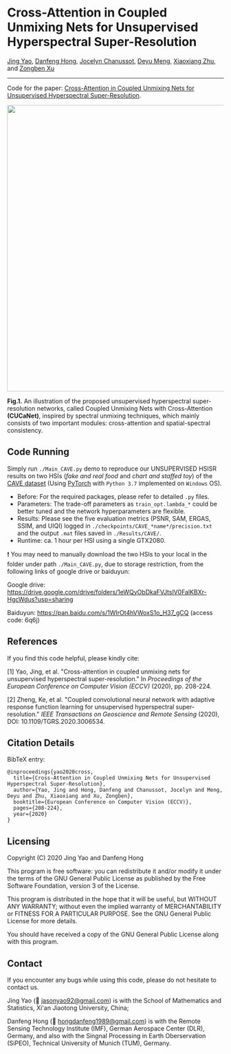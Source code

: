 # Cross-Attention in Coupled Unmixing Nets for Unsupervised Hyperspectral Super-Resolution

[Jing Yao](https://scholar.google.com/citations?user=1SHd5ygAAAAJ&hl=en), [Danfeng Hong](https://sites.google.com/view/danfeng-hong), [Jocelyn Chanussot](https://scholar.google.com/citations?user=6owK2OQAAAAJ&hl=en), [Deyu Meng](https://scholar.google.com/citations?user=an6w-64AAAAJ&hl=en), [Xiaoxiang Zhu](https://scholar.google.com/citations?user=CNakdIgAAAAJ&hl=en), and [Zongben Xu](http://en.xjtu.edu.cn/info/1017/1632.htm)

___________

Code for the paper: [Cross-Attention in Coupled Unmixing Nets for Unsupervised Hyperspectral Super-Resolution](https://arxiv.org/pdf/2007.05230.pdf).

<img src="./Imgs/workflow_CUCa.png" width="666px"/>

**Fig.1.** An illustration of the proposed unsupervised hyperspectral super-resolution networks, called Coupled Unmixing Nets with Cross-Attention **(CUCaNet)**, inspired by spectral unmixing techniques, which mainly consists of two important modules: cross-attention and spatial-spectral consistency.

## Code Running
Simply run `./Main_CAVE.py` demo to reproduce our UNSUPERVISED HSISR results on two HSIs (*fake and real food* and *chart and staffed toy*) of the [CAVE dataset](http://www.cs.columbia.edu/CAVE/databases/multispectral) (Using [PyTorch](https://pytorch.org/) with `Python 3.7` implemented on `Windows` OS).

- Before: For the required packages, please refer to detailed `.py` files.
- Parameters: The trade-off parameters as `train_opt.lambda_*` could be better tuned and the network hyperparameters are flexible.
- Results: Please see the five evaluation metrics (PSNR, SAM, ERGAS, SSIM, and UIQI) logged in `./checkpoints/CAVE_*name*/precision.txt` and the output `.mat` files saved in `./Results/CAVE/`.
- Runtime: ca. 1 hour per HSI using a single GTX2080.

:exclamation: You may need to manually download the two HSIs to your local in the folder under path `./Main_CAVE.py`, due to storage restriction, from the following links of google drive or baiduyun:

Google drive: https://drive.google.com/drive/folders/1eWQyObDkaFVJtslV0FalKBXr-HgcWdus?usp=sharing

Baiduyun: https://pan.baidu.com/s/1WIrOt4hVWoxS1o_H37_gCQ (access code: 6q6j)

## References
If you find this code helpful, please kindly cite:

[1] Yao, Jing, et al. "Cross-attention in coupled unmixing nets for unsupervised hyperspectral super-resolution." In *Proceedings of the European Conference on Computer Vision (ECCV)* (2020), pp. 208-224.

[2] Zheng, Ke, et al. "Coupled convolutional neural network with adaptive response function learning for unsupervised hyperspectral super-resolution." *IEEE Transactions on Geoscience and Remote Sensing* (2020), DOI: 10.1109/TGRS.2020.3006534.

## Citation Details

BibTeX entry:

```
@inproceedings{yao2020cross,
  title={Cross-Attention in Coupled Unmixing Nets for Unsupervised Hyperspectral Super-Resolution},
  author={Yao, Jing and Hong, Danfeng and Chanussot, Jocelyn and Meng, Deyu and Zhu, Xiaoxiang and Xu, Zongben},
  booktitle={European Conference on Computer Vision (ECCV)},
  pages={208-224},
  year={2020}
}
```

## Licensing

Copyright (C) 2020 Jing Yao and Danfeng Hong

This program is free software: you can redistribute it and/or modify it under the terms of the GNU General Public License as published by the Free Software Foundation, version 3 of the License.

This program is distributed in the hope that it will be useful, but WITHOUT ANY WARRANTY; without even the implied warranty of MERCHANTABILITY or FITNESS FOR A PARTICULAR PURPOSE. See the GNU General Public License for more details.

You should have received a copy of the GNU General Public License along with this program.

## Contact

If you encounter any bugs while using this code, please do not hesitate to contact us.

Jing Yao (:incoming_envelope: jasonyao92@gmail.com) is with the School of Mathematics and Statistics, Xi'an Jiaotong University, China;

Danfeng Hong (:incoming_envelope: hongdanfeng1989@gmail.com) is with the Remote Sensing Technology Institute (IMF), German Aerospace Center (DLR), Germany, and also with the Singnal Processing in Earth Oberservation (SiPEO), Technical University of Munich (TUM), Germany. 
